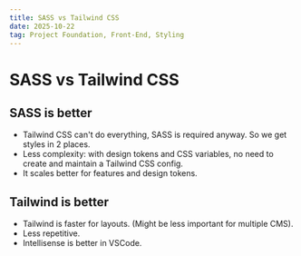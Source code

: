```yaml
---
title: SASS vs Tailwind CSS
date: 2025-10-22
tag: Project Foundation, Front-End, Styling
---
```


# SASS vs Tailwind CSS

## SASS is better

- Tailwind CSS can't do everything, SASS is required anyway. So we get styles in 2 places.
- Less complexity: with design tokens and CSS variables, no need to create and maintain a Tailwind CSS config.
- It scales better for features and design tokens.

## Tailwind is better

- Tailwind is faster for layouts. (Might be less important for multiple CMS).
- Less repetitive.
- Intellisense is better in VSCode.
